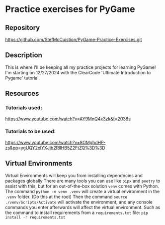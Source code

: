 # Practice exercises for PyGame

## Repository
https://github.com/StefMcCuistion/PyGame-Practice-Exercises.git

## Description
This is where I'll be keeping all my practice projects for learning PyGame! I'm starting on 12/27/2024 with the ClearCode 'Ultimate Introduction to Pygame' tutorial. 

## Resources
### Tutorials used:
https://www.youtube.com/watch?v=AY9MnQ4x3zk&t=2038s
### Tutorials to be used:
https://www.youtube.com/watch?v=8OMghdHP-zs&pp=ygUQY2xlYXJjb2RlIHB5Z2FtZQ%3D%3D

## Virtual Environments
Virtual Environments will keep you from installing dependncies and packages globally
There are many tools you can use like ``pipx`` and ``poetry`` to assist with this, but for an out-of-the-box solution ``venv`` comes with Python.
The command ``python -m venv .venv`` will create a virtual environment in the ``.venv`` folder. (Do this at the root)
Then the command ``source ./venv/Scripts/Activate`` will activate the environment, and any console commands you enter afterwards will affect the virtual environment.
Such as the command to install requirements from a ``requirements.txt`` file: ``pip install -r requirements.txt``